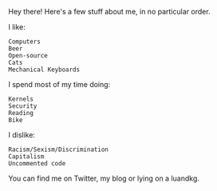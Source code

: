 Hey there! Here's a few stuff about me, in no particular order.

I like:

    Computers
    Beer
    Open-source
    Cats
    Mechanical Keyboards

I spend most of my time doing:

    Kernels
    Security
    Reading
    Bike

I dislike:

    Racism/Sexism/Discrimination
    Capitalism
    Uncommented code

You can find me on Twitter, my blog or lying on a luandkg.
